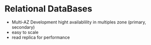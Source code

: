 # Relational DataBases
- Multi-AZ Development hight availablility in multiples zone (primary, secondary)
- easy to scale
- read replica for performance

